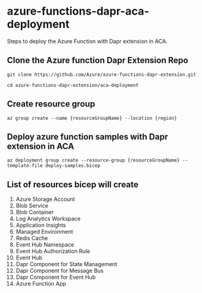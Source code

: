 # azure-functions-dapr-aca-deployment
Steps to deploy the Azure Function with Dapr extension in ACA.

## Clone the Azure function Dapr Extension Repo
```
git clone https://github.com/Azure/azure-functions-dapr-extension.git

cd azure-functions-dapr-extension/aca-deployment
```

## Create resource group
```
az group create --name {resourceGroupName} --location {region}
```

## Deploy azure function samples with Dapr extension in ACA
```
az deployment group create --resource-group {resourceGroupName} --template-file deploy-samples.bicep
```

## List of resources bicep will create

1. Azure Storage Account
2. Blob Service
3. Blob Container
4. Log Analytics Workspace
5. Application Insights
6. Managed Environment
7. Redis Cache
8. Event Hub Namespace
9. Event Hub Authorization Rule
10. Event Hub
11. Dapr Component for State Management
12. Dapr Component for Message Bus
13. Dapr Component for Event Hub
14. Azure Function App